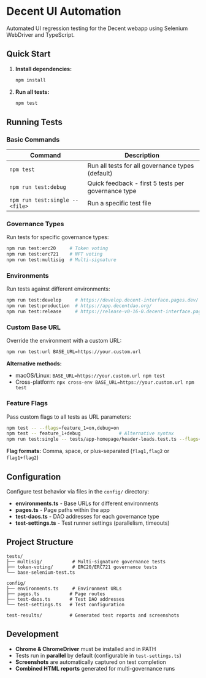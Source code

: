 # Decent UI Automation

Automated UI regression testing for the Decent webapp using Selenium WebDriver and TypeScript.

## Quick Start

1. **Install dependencies:**
   ```sh
   npm install
   ```

2. **Run all tests:**
   ```sh
   npm test
   ```

## Running Tests

### Basic Commands

| Command | Description |
|---------|-------------|
| `npm test` | Run all tests for all governance types (default) |
| `npm run test:debug` | Quick feedback - first 5 tests per governance type |
| `npm run test:single -- <file>` | Run a specific test file |

### Governance Types

Run tests for specific governance types:

```sh
npm run test:erc20     # Token voting
npm run test:erc721    # NFT voting  
npm run test:multisig  # Multi-signature
```

### Environments

Run tests against different environments:

```sh
npm run test:develop     # https://develop.decent-interface.pages.dev/ (default)
npm run test:production  # https://app.decentdao.org/
npm run test:release     # https://release-v0-16-0.decent-interface.pages.dev/
```

### Custom Base URL

Override the environment with a custom URL:

```sh
npm run test:url BASE_URL=https://your.custom.url
```

**Alternative methods:**
- macOS/Linux: `BASE_URL=https://your.custom.url npm test`
- Cross-platform: `npx cross-env BASE_URL=https://your.custom.url npm test`

### Feature Flags

Pass custom flags to all tests as URL parameters:

```sh
npm test -- --flags=feature_1=on,debug=on
npm test -- feature_1+debug              # Alternative syntax
npm run test:single -- tests/app-homepage/header-loads.test.ts --flags=feature_1=on
```

**Flag formats:** Comma, space, or plus-separated (`flag1,flag2` or `flag1+flag2`)

## Configuration

Configure test behavior via files in the `config/` directory:

- **environments.ts** - Base URLs for different environments
- **pages.ts** - Page paths within the app
- **test-daos.ts** - DAO addresses for each governance type
- **test-settings.ts** - Test runner settings (parallelism, timeouts)

## Project Structure

```
tests/
├── multisig/           # Multi-signature governance tests
├── token-voting/       # ERC20/ERC721 governance tests  
└── base-selenium-test.ts

config/
├── environments.ts     # Environment URLs
├── pages.ts           # Page routes
├── test-daos.ts       # Test DAO addresses
└── test-settings.ts   # Test configuration

test-results/          # Generated test reports and screenshots
```

## Development

- **Chrome & ChromeDriver** must be installed and in PATH
- Tests run in **parallel** by default (configurable in `test-settings.ts`)
- **Screenshots** are automatically captured on test completion
- **Combined HTML reports** generated for multi-governance runs


